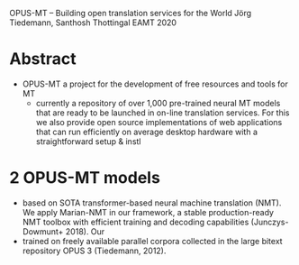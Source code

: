 OPUS-MT – Building open translation services for the World
Jörg Tiedemann, Santhosh Thottingal
EAMT 2020

# Abstract

* OPUS-MT a project for the development of free resources and tools for MT
  * currently a repository of over 1,000 pre-trained neural MT models that are
    ready to be launched in on-line translation services. For this we also
    provide open source implementations of web applications that can run
    efficiently on average desktop hardware with a straightforward setup & instl

# 2 OPUS-MT models

* based on SOTA transformer-based neural machine translation (NMT). We apply
  Marian-NMT in our framework, a stable production-ready NMT toolbox with
  efficient training and decoding capabilities (Junczys-Dowmunt+ 2018). Our
* trained on freely available parallel corpora
  collected in the large bitext repository OPUS 3 (Tiedemann, 2012).
